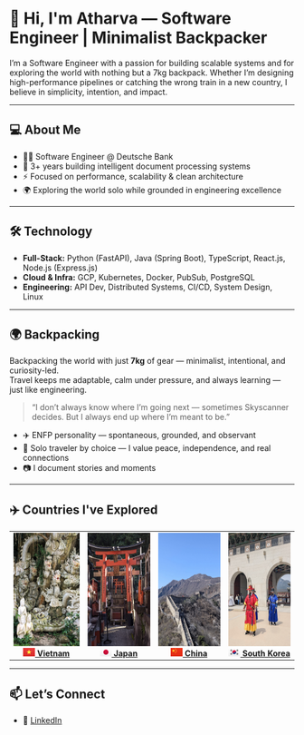 # 👋 Hi, I'm Atharva — Software Engineer | Minimalist Backpacker

I’m a Software Engineer with a passion for building scalable systems and for exploring the world with nothing but a 7kg backpack. Whether I’m designing high-performance pipelines or catching the wrong train in a new country, I believe in simplicity, intention, and impact.

---

## 💻 About Me

- 👨‍💻 Software Engineer @ Deutsche Bank
- 🧠 3+ years building intelligent document processing systems
- ⚡ Focused on performance, scalability & clean architecture
- 🌍 Exploring the world solo while grounded in engineering excellence

---

## 🛠 Technology

- **Full-Stack:** Python (FastAPI), Java (Spring Boot), TypeScript, React.js, Node.js (Express.js)
- **Cloud & Infra:** GCP, Kubernetes, Docker, PubSub, PostgreSQL
- **Engineering:** API Dev, Distributed Systems, CI/CD, System Design, Linux

---

## 🌍 Backpacking

Backpacking the world with just **7kg** of gear — minimalist, intentional, and curiosity-led.  
Travel keeps me adaptable, calm under pressure, and always learning — just like engineering.

> “I don’t always know where I’m going next — sometimes Skyscanner decides. But I always end up where I’m meant to be.”

- ✈️ ENFP personality — spontaneous, grounded, and observant
- 🌿 Solo traveler by choice — I value peace, independence, and real connections
- 📷 I document stories and moments

---

## ✈️ Countries I've Explored

<!-- Travel Grid Section with 4:3 Aspect Ratio (H:W) -->
<table>
  <tr>
    <td align="center" width="150">
      <a href="https://your-album-link/vietnam">
        <img src="assets/Vietnam_Banner.jpg" width="150" height="200"><br>
        <strong><img src="assets/VN@2x.png?raw=true" width="21" height="15"> Vietnam</strong>
      </a>
    </td>
    <td align="center" width="150">
      <a href="https://your-album-link/japan">
        <img src="assets/Japan_Banner.jpg" width="150" height="200"><br>
        <strong><img src="assets/JP@2x.png?raw=true" width="21" height="15"> Japan</strong>
      </a>
    </td>
    <td align="center" width="150">
      <a href="https://photos.app.goo.gl/ddaLMhaGtfV8GDQeA">
        <img src="assets/China_Banner.jpg" width="150" height="200"><br>
        <strong><img src="assets/CN@2x.png?raw=true" width="21" height="15"> China</strong>
      </a>
    </td>
    <td align="center" width="150">
      <a href="https://photos.app.goo.gl/Wgmx3ZXvrcz3Aggx5">
        <img src="assets/South_Korea_Banner.jpg" width="150" height="200"><br>
        <strong><img src="assets/KR@2x.png?raw=true" width="21" height="15"> South Korea</strong>
      </a>
    </td>
  </tr>
</table>


---
<!-- 
## 🧭 Philosophy

> I work with intention.  
> I travel with curiosity.  
> I build for impact.

Both in code and in life, I believe in doing more with less — keeping things lightweight, meaningful, and adaptive.

--- -->

## 📫 Let’s Connect

- 💼 [LinkedIn](https://www.linkedin.com/in/atharvakokate/)

